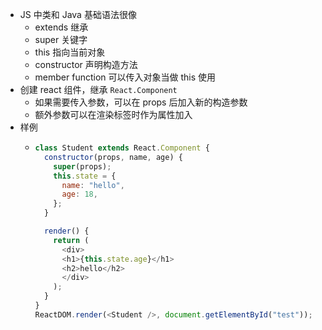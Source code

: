 - JS 中类和 Java 基础语法很像
	- extends 继承
	- super 关键字
	- this 指向当前对象
	- constructor 声明构造方法
	- member function 可以传入对象当做 this 使用
- 创建 react 组件，继承 `React.Component`
	- 如果需要传入参数，可以在 props 后加入新的构造参数
	- 额外参数可以在渲染标签时作为属性加入
- 样例
	- ``` js
	  class Student extends React.Component {
	    constructor(props, name, age) {
	      super(props);
	      this.state = {
	        name: "hello",
	        age: 18,
	      };
	    }
	  
	    render() {
	      return (
	        <div>
	        <h1>{this.state.age}</h1>
	        <h2>hello</h2>
	        </div>
	      );
	    }
	  }
	  ReactDOM.render(<Student />, document.getElementById("test"));
	  ```